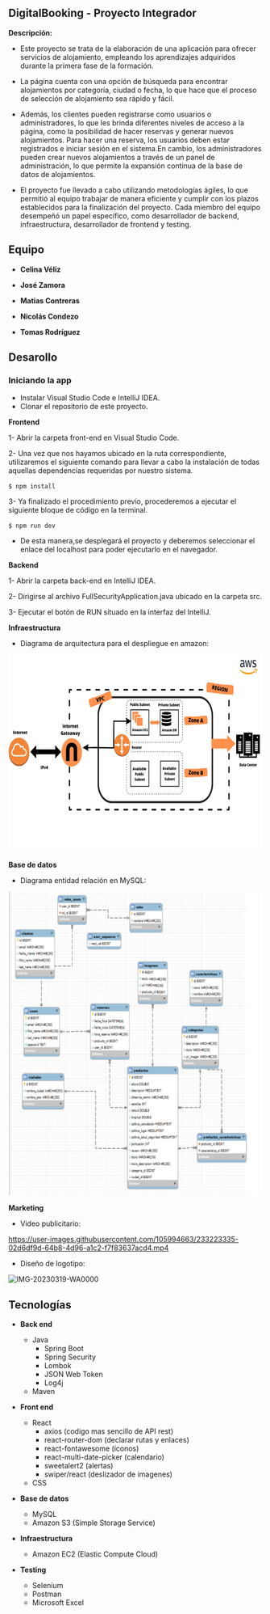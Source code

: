 ## DigitalBooking - Proyecto Integrador

**Descripción:** 
- Este proyecto se trata de la elaboración de una aplicación para ofrecer servicios de alojamiento, empleando los aprendizajes adquiridos durante la primera fase de la formación.

- La página cuenta con una opción de búsqueda para encontrar alojamientos por categoría, ciudad o fecha, lo que hace que el proceso de selección de alojamiento sea rápido y fácil.

- Además, los clientes pueden registrarse como usuarios o administradores, lo que les brinda diferentes niveles de acceso a la página, como la posibilidad de hacer reservas y generar nuevos alojamientos. Para hacer una reserva, los usuarios deben estar registrados e iniciar sesión en el sistema.En cambio, los administradores pueden crear nuevos alojamientos a través de un panel de administración, lo que permite la expansión continua de la base de datos de alojamientos.

- El proyecto fue llevado a cabo utilizando metodologías ágiles, lo que permitió al equipo trabajar de manera eficiente y cumplir con los plazos establecidos para la finalización del proyecto. Cada miembro del equipo desempeñó un papel específico, como desarrollador de backend, infraestructura, desarrollador de frontend y testing.

## Equipo

- **Celina Véliz**

- **José Zamora**

- **Matias Contreras**

- **Nicolás Condezo**

- **Tomas Rodríguez**

## Desarollo

### **Iniciando la app**

- Instalar Visual Studio Code e IntelliJ IDEA.
- Clonar el repositorio de este proyecto.

**Frontend**

1- Abrir la carpeta front-end en Visual Studio Code.

2- Una vez que nos hayamos ubicado en la ruta correspondiente, utilizaremos el siguiente comando para llevar a cabo la instalación de todas aquellas dependencias requeridas por nuestro sistema.

```
$ npm install
```

3- Ya finalizado el procedimiento previo, procederemos a ejecutar el siguiente bloque de código en la terminal.

```
$ npm run dev
```

- De esta manera,se desplegará el proyecto y deberemos seleccionar el enlace del localhost para poder ejecutarlo en el navegador.

**Backend**

 1- Abrir la carpeta back-end en IntelliJ IDEA.
 
 2- Dirigirse al archivo FullSecurityApplication.java ubicado en la carpeta src.
 
 3- Ejecutar el botón de RUN situado en la interfaz del IntelliJ.
 
**Infraestructura**

- Diagrama de arquitectura para el despliegue en amazon:

<img src="AwsInfra.jpg" alt="Diagrama para el despliegue en AWS" width="700" height="390">

**Base de datos**

- Diagrama entidad relación en MySQL:

<img src="MySQL-Schema.png" alt="Esquema gráfico de AWS" width="700" height="600">

**Marketing**

- Video publicitario:

https://user-images.githubusercontent.com/105994663/233223335-02d6df9d-64b8-4d96-a1c2-f7f83637acd4.mp4

- Diseño de logotipo:


![IMG-20230319-WA0000](https://user-images.githubusercontent.com/105994663/233223694-c362754b-1e73-43e9-8db6-50f5b39d2b9c.jpg)



## Tecnologías

- **Back end**

  - Java
    - Spring Boot
    - Spring Security
    - Lombok
    - JSON Web Token
    - Log4j
  - Maven

- **Front end**

  - React
    - axios (codigo mas sencillo de API rest)
    - react-router-dom (declarar rutas y enlaces)
    - react-fontawesome (íconos)
    - react-multi-date-picker (calendario)
    - sweetalert2 (alertas)
    - swiper/react (deslizador de imagenes)
  - CSS
 
- **Base de datos**

  - MySQL
  - Amazon S3 (Simple Storage Service)
 
- **Infraestructura**

  - Amazon EC2 (Elastic Compute Cloud)
  
- **Testing**

  - Selenium
  - Postman
  - Microsoft Excel
